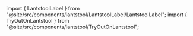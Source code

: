 import { LantstoolLabel } from "@site/src/components/lantstool/LantstoolLabel/LantstoolLabel";
import { TryOutOnLantstool } from "@site/src/components/lantstool/TryOutOnLantstool";

<TryOutOnLantstool path="docs/2.build/5.primitives/nft/mint-nft-reference.json" />
